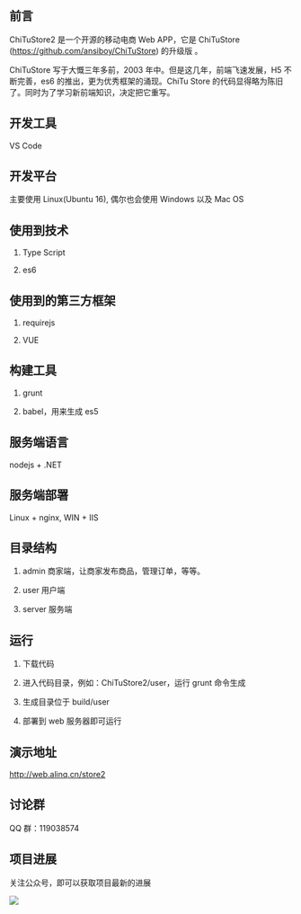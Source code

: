 ## 前言

ChiTuStore2 是一个开源的移动电商 Web APP，它是 ChiTuStore (https://github.com/ansiboy/ChiTuStore) 的升级版 。

ChiTuStore 写于大慨三年多前，2003 年中。但是这几年，前端飞速发展，H5 不断完善，es6 的推出，更为优秀框架的涌现。ChiTu 
Store 的代码显得略为陈旧了。同时为了学习新前端知识，决定把它重写。

## 开发工具

VS Code

## 开发平台

主要使用 Linux(Ubuntu 16), 偶尔也会使用 Windows 以及 Mac OS

## 使用到技术

1. Type Script

2. es6

## 使用到的第三方框架

1. requirejs

2. VUE

## 构建工具

1. grunt

2. babel，用来生成 es5

## 服务端语言

nodejs + .NET

## 服务端部署

Linux + nginx, WIN + IIS

## 目录结构

1. admin 商家端，让商家发布商品，管理订单，等等。

2. user 用户端

3. server 服务端

## 运行

1. 下载代码

2. 进入代码目录，例如：ChiTuStore2/user，运行 grunt 命令生成

3. 生成目录位于 build/user 

4. 部署到 web 服务器即可运行

## 演示地址

http://web.alinq.cn/store2

## 讨论群

QQ 群：119038574

## 项目进展

关注公众号，即可以获取项目最新的进展

<img src="http://images2015.cnblogs.com/blog/24769/201512/24769-20151214114035646-1782417684.jpg"/>




